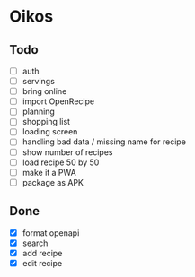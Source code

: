 # Oikos

## Todo

- [ ] auth
- [ ] servings
- [ ] bring online
- [ ] import OpenRecipe
- [ ] planning
- [ ] shopping list
- [ ] loading screen
- [ ] handling bad data / missing name for recipe
- [ ] show number of recipes
- [ ] load recipe 50 by 50
- [ ] make it a PWA
- [ ] package as APK

## Done

- [x] format openapi
- [X] search
- [x] add recipe
- [x] edit recipe